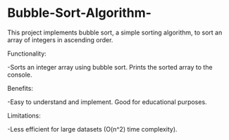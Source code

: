 # Bubble-Sort-Algorithm-

This project implements bubble sort, a simple sorting algorithm, to sort an array of integers in ascending order.

Functionality:

-Sorts an integer array using bubble sort. Prints the sorted array to the console.


Benefits:

-Easy to understand and implement. Good for educational purposes.


Limitations:

-Less efficient for large datasets (O(n^2) time complexity).
